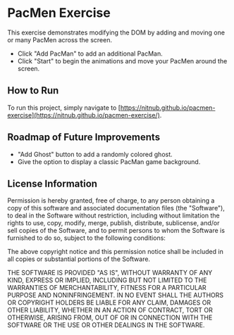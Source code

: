 # PacMen Exercise

This exercise demonstrates modifying the DOM by adding and moving one or many PacMen across the screen. 
* Click "Add PacMan" to add an additional PacMan. 
* Click "Start" to begin the animations and move your PacMen around the screen. 


## How to Run
To run this project, simply navigate to [https://nitnub.github.io/pacmen-exercise](https://nitnub.github.io/pacmen-exercise/).


## Roadmap of Future Improvements
* "Add Ghost" button to add a randomly colored ghost.
* Give the option to display a classic PacMan game background.


## License Information

Permission is hereby granted, free of charge, to any person obtaining a copy of this software and associated documentation files (the "Software"), to deal in the Software without restriction, including without limitation the rights to use, copy, modify, merge, publish, distribute, sublicense, and/or sell copies of the Software, and to permit persons to whom the Software is furnished to do so, subject to the following conditions:

The above copyright notice and this permission notice shall be included in all copies or substantial portions of the Software.

THE SOFTWARE IS PROVIDED "AS IS", WITHOUT WARRANTY OF ANY KIND, EXPRESS OR IMPLIED, INCLUDING BUT NOT LIMITED TO THE WARRANTIES OF MERCHANTABILITY, FITNESS FOR A PARTICULAR PURPOSE AND NONINFRINGEMENT. IN NO EVENT SHALL THE AUTHORS OR COPYRIGHT HOLDERS BE LIABLE FOR ANY CLAIM, DAMAGES OR OTHER LIABILITY, WHETHER IN AN ACTION OF CONTRACT, TORT OR OTHERWISE, ARISING FROM, OUT OF OR IN CONNECTION WITH THE SOFTWARE OR THE USE OR OTHER DEALINGS IN THE SOFTWARE.
